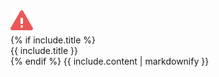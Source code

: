 <div class="warn-banner">
    <img src="/images/doc-warn-icon.svg"/>
    <div>
      {% if include.title %}
      <div class="warn-title">{{ include.title }}</div>
      {% endif %}
      {{ include.content | markdownify }}
    </div>
</div>
